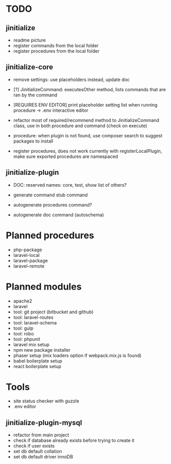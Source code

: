 # TODO

## jinitialize

* readme picture
* register commands from the local folder
* register procedures from the local folder


## jinitialize-core

* remove settings: use placeholders instead, update doc

* [?] JinitializeCommand: executesOther method, lists commands that are ran by the
  command

* [REQUIRES ENV EDITOR] print placeholder setting list when running procedure -> .env interactive editor

* refactor most of required/recommend method to JinitializeCommand class, use in both
  procedure and command (check on execute)

* procedure: when plugin is not found, use composer search to suggest packages to install

* register procedures, does not work currently with registerLocalPlugin, make
  sure exported procedures are namespaced


## jinitialize-plugin

* DOC: reserved names: core, test, show list of others?

* generate command stub command
* autogenerate procedures command?
* autogenerate doc command (autoschema)


# Planned procedures

* php-package
* laravel-local
* laravel-package
* laravel-remote


# Planned modules

* apache2
* laravel
* tool: git project (bitbucket and github)
* tool: laravel-routes
* tool: laravel-schema
* tool: gulp
* tool: robo
* tool: phpunit
* laravel mix setup
* npm new package installer
* phaser setup (mix loaders option if webpack.mix.js is found)
* babel boilerplate setup
* react boilerplate setup


# Tools
* site status checker with guzzle
* .env editor


## jinitialize-plugin-mysql

* refactor from main project
* check if database already exists before trying to create it
* check if user exists
* set db default collation
* set db default driver innoDB
